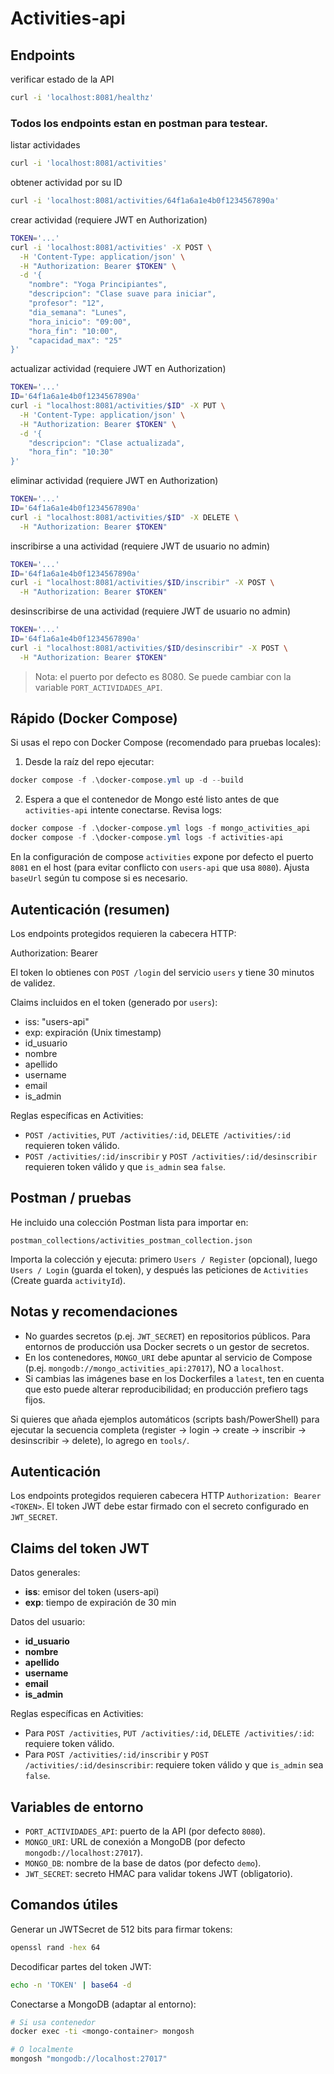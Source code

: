 # Activities-api

## Endpoints

verificar estado de la API

```bash
curl -i 'localhost:8081/healthz'
```
### Todos los endpoints estan en postman para testear.

listar actividades

```bash
curl -i 'localhost:8081/activities'
```

obtener actividad por su ID

```bash
curl -i 'localhost:8081/activities/64f1a6a1e4b0f1234567890a'
```

crear actividad (requiere JWT en Authorization)

```bash
TOKEN='...'
curl -i 'localhost:8081/activities' -X POST \
  -H 'Content-Type: application/json' \
  -H "Authorization: Bearer $TOKEN" \
  -d '{
    "nombre": "Yoga Principiantes",
    "descripcion": "Clase suave para iniciar",
    "profesor": "12",               
    "dia_semana": "Lunes",
    "hora_inicio": "09:00",
    "hora_fin": "10:00",
    "capacidad_max": "25"
}'
```

actualizar actividad (requiere JWT en Authorization)

```bash
TOKEN='...'
ID='64f1a6a1e4b0f1234567890a'
curl -i "localhost:8081/activities/$ID" -X PUT \
  -H 'Content-Type: application/json' \
  -H "Authorization: Bearer $TOKEN" \
  -d '{
    "descripcion": "Clase actualizada",
    "hora_fin": "10:30"
}'
```

eliminar actividad (requiere JWT en Authorization)

```bash
TOKEN='...'
ID='64f1a6a1e4b0f1234567890a'
curl -i "localhost:8081/activities/$ID" -X DELETE \
  -H "Authorization: Bearer $TOKEN"
```

inscribirse a una actividad (requiere JWT de usuario no admin)

```bash
TOKEN='...'
ID='64f1a6a1e4b0f1234567890a'
curl -i "localhost:8081/activities/$ID/inscribir" -X POST \
  -H "Authorization: Bearer $TOKEN"
```

desinscribirse de una actividad (requiere JWT de usuario no admin)

```bash
TOKEN='...'
ID='64f1a6a1e4b0f1234567890a'
curl -i "localhost:8081/activities/$ID/desinscribir" -X POST \
  -H "Authorization: Bearer $TOKEN"
```

> Nota: el puerto por defecto es 8080. Se puede cambiar con la variable `PORT_ACTIVIDADES_API`.

## Rápido (Docker Compose)

Si usas el repo con Docker Compose (recomendado para pruebas locales):

1. Desde la raíz del repo ejecutar:

```powershell
docker compose -f .\docker-compose.yml up -d --build
```

2. Espera a que el contenedor de Mongo esté listo antes de que `activities-api` intente conectarse. Revisa logs:

```powershell
docker compose -f .\docker-compose.yml logs -f mongo_activities_api
docker compose -f .\docker-compose.yml logs -f activities-api
```

En la configuración de compose `activities` expone por defecto el puerto `8081` en el host (para evitar conflicto con `users-api` que usa `8080`). Ajusta `baseUrl` según tu compose si es necesario.

## Autenticación (resumen)

Los endpoints protegidos requieren la cabecera HTTP:

  Authorization: Bearer <TOKEN>

El token lo obtienes con `POST /login` del servicio `users` y tiene 30 minutos de validez.

Claims incluidos en el token (generado por `users`):

- iss: "users-api"
- exp: expiración (Unix timestamp)
- id_usuario
- nombre
- apellido
- username
- email
- is_admin

Reglas específicas en Activities:

- `POST /activities`, `PUT /activities/:id`, `DELETE /activities/:id` requieren token válido.
- `POST /activities/:id/inscribir` y `POST /activities/:id/desinscribir` requieren token válido y que `is_admin` sea `false`.

## Postman / pruebas

He incluido una colección Postman lista para importar en:

`postman_collections/activities_postman_collection.json`

Importa la colección y ejecuta: primero `Users / Register` (opcional), luego `Users / Login` (guarda el token), y después las peticiones de `Activities` (Create guarda `activityId`).

## Notas y recomendaciones

- No guardes secretos (p.ej. `JWT_SECRET`) en repositorios públicos. Para entornos de producción usa Docker secrets o un gestor de secretos.
- En los contenedores, `MONGO_URI` debe apuntar al servicio de Compose (p.ej. `mongodb://mongo_activities_api:27017`), NO a `localhost`.
- Si cambias las imágenes base en los Dockerfiles a `latest`, ten en cuenta que esto puede alterar reproducibilidad; en producción prefiero tags fijos.

Si quieres que añada ejemplos automáticos (scripts bash/PowerShell) para ejecutar la secuencia completa (register → login → create → inscribir → desinscribir → delete), lo agrego en `tools/`.

## Autenticación

Los endpoints protegidos requieren cabecera HTTP `Authorization: Bearer <TOKEN>`.
El token JWT debe estar firmado con el secreto configurado en `JWT_SECRET`.

## Claims del token JWT

Datos generales:

- **iss**: emisor del token (users-api)
- **exp**: tiempo de expiración de 30 min

Datos del usuario:

- **id_usuario**
- **nombre**
- **apellido**
- **username**
- **email**
- **is_admin**

Reglas específicas en Activities:

- Para `POST /activities`, `PUT /activities/:id`, `DELETE /activities/:id`: requiere token válido.
- Para `POST /activities/:id/inscribir` y `POST /activities/:id/desinscribir`: requiere token válido y que `is_admin` sea `false`.

## Variables de entorno

- `PORT_ACTIVIDADES_API`: puerto de la API (por defecto `8080`).
- `MONGO_URI`: URL de conexión a MongoDB (por defecto `mongodb://localhost:27017`).
- `MONGO_DB`: nombre de la base de datos (por defecto `demo`).
- `JWT_SECRET`: secreto HMAC para validar tokens JWT (obligatorio).

## Comandos útiles

Generar un JWTSecret de 512 bits para firmar tokens:

```bash
openssl rand -hex 64
```

Decodificar partes del token JWT:

```bash
echo -n 'TOKEN' | base64 -d
```

Conectarse a MongoDB (adaptar al entorno):

```bash
# Si usa contenedor
docker exec -ti <mongo-container> mongosh

# O localmente
mongosh "mongodb://localhost:27017"
```


